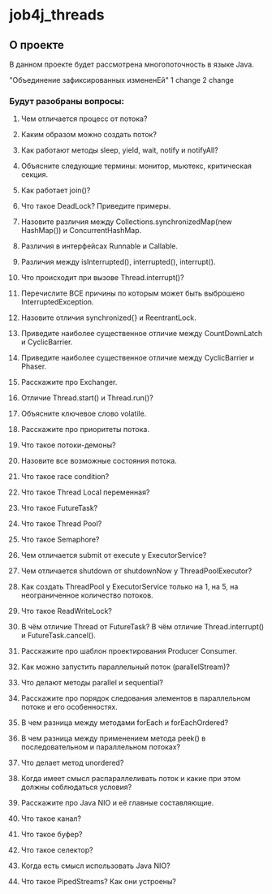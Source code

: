 # job4j_threads

## О проекте

В данном проекте будет рассмотрена многопоточность в языке Java.

"Объединение зафиксированных измененEй"
1 change
2 change


### Будут разобраны вопросы:

1. Чем отличается процесс от потока?

2. Каким образом можно создать поток?
        
3. Как работают методы sleep, yield, wait, notify и notifyAll?
        
4. Объясните следующие термины: монитор, мьютекс, критическая секция.
        
5. Как работает join()?
        
6. Что такое DeadLock? Приведите примеры.
        
7. Назовите различия между Collections.synchronizedMap(new HashMap()) и ConcurrentHashMap.
        
8. Различия в интерфейсах Runnable и Callable.
        
9. Различия между isInterrupted(), interrupted(), interrupt().
        
10. Что происходит при вызове Thread.interrupt()?
        
11. Перечислите ВСЕ причины по которым может быть выброшено InterruptedException.
        
12. Назовите отличия synchronized{} и ReentrantLock.
        
13. Приведите наиболее существенное отличие между CountDownLatch и CyclicBarrier.
        
14. Приведите наиболее существенное отличие между CyclicBarrier и Phaser.
        
15. Расскажите про Exchanger.
        
16. Отличие Thread.start() и Thread.run()?
        
17. Объясните ключевое слово volatile.
        
18. Расскажите про приоритеты потока.
        
19. Что такое потоки-демоны?
        
20. Назовите все возможные состояния потока.
        
21. Что такое race condition?
        
22. Что такое Thread Local переменная? 
        
23. Что такое FutureTask?
        
24. Что такое Thread Pool?
        
25. Что такое Semaphore?
        
26. Чем отличается submit от execute у ExecutorService?
        
27. Чем отличается shutdown от shutdownNow у ThreadPoolExecutor?
        
28. Как создать ThreadPool у ExecutorService только на 1, на 5, на неограниченное количество потоков.
        
29. Что такое ReadWriteLock?
        
30. В чём отличие Thread от FutureTask? В чём отличие Thread.interrupt() и FutureTask.cancel().
        
31. Расскажите про шаблон проектирования Producer Consumer.
        
32. Как можно запустить параллельный поток (parallelStream)?
        
33. Что делают методы parallel и sequential?
        
34. Расскажите про порядок следования элементов в параллельном потоке и его особенностях.
        
35. В чем разница между методами forEach и forEachOrdered?
        
36. В чем разница между применением метода peek() в последовательном и параллельном потоках?
        
37. Что делает метод unordered?
        
38. Когда имеет смысл распараллеливать поток и какие при этом должны соблюдаться условия?
        
39. Расскажите про Java NIO и её главные составляющие.
        
40. Что такое канал?

41. Что такое буфер?

42. Что такое селектор?

43. Когда есть смысл использовать Java NIO?

44. Что такое PipedStreams? Как они устроены?
